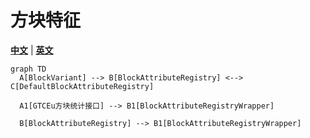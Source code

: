 # 方块特征

[**中文**](/docs/i18n/zh_cn/gtlite-block-attribute-api.md) | [**英文**](/docs/gtlite-block-attribute-api.md)

```mermaid
graph TD
  A[BlockVariant] --> B[BlockAttributeRegistry] <--> C[DefaultBlockAttributeRegistry]
  
  A1[GTCEu方块统计接口] --> B1[BlockAttributeRegistryWrapper]

  B[BlockAttributeRegistry] --> B1[BlockAttributeRegistryWrapper]
```